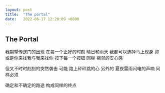 ```yaml
---
layout: post
title:  "The portal"
date:   2022-06-17 12:20:09 +0800
---
```

## The Portal


我期望传送门的出现
在每一个正好的时刻
晴日和雨天
我都可以选择马上现身
抑或是你来找我与我来找你
按下每一个按钮  回弹
相邻的安心感

但又不时时刻刻的突然袭击
可能
路上砰砰跳的心
另外的
夏夜雷雨闪电的声响
同样必须

确定和不确定的路途
构成同样的终点
